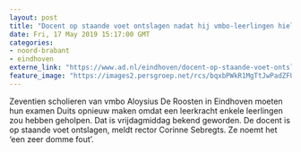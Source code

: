 ```yaml
---
layout: post
title: "Docent op staande voet ontslagen nadat hij vmbo-leerlingen hielp bij examen"
date: Fri, 17 May 2019 15:17:00 GMT
categories: 
- noord-brabant 
- eindhoven 
externe_link: "https://www.ad.nl/eindhoven/docent-op-staande-voet-ontslagen-nadat-hij-vmbo-leerlingen-hielp-bij-examen~a657841e/"
feature_image: "https://images2.persgroep.net/rcs/bqxbPWkR1MgTtJwPadZFUveS28o/diocontent/71584638/_fitwidth/400/?appId=21791a8992982cd8da851550a453bd7f&quality=0.7"
---
```


Zeventien scholieren van vmbo Aloysius De Roosten in Eindhoven moeten hun examen Duits opnieuw maken omdat een leerkracht enkele leerlingen zou hebben geholpen. Dat is vrijdagmiddag bekend geworden. De docent is op staande voet ontslagen, meldt rector Corinne Sebregts. Ze noemt het ‘een zeer domme fout’.
